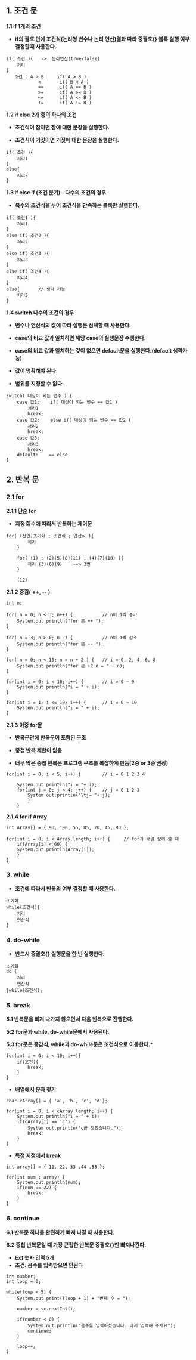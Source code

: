 ##  **1. 조건 문**


**1.1 if 1개의 조건**

- **if의 괄호 안에 조건식(논리형 변수나 논리 연산)결과 따라 중괄호{} 블록 실행 여부 결정할때 사용한다.**
```
if( 조건 ){	->	논리연산(true/false) 
 	처리 
}
   조건 : A > B	  if( A > B )		
 			<		if( B < A )
 			==		if( A == B )
 			>=		if( A >= B )
 			<=		if( A <= B )
 			!=		if( A != B )
```


**1.2 if else 2개 중의 하나의 조건**

- **조건식이 참이면 참에 대한 문장을 실행한다.**

- **조건식이 거짓이면 거짓에 대한 문장을 실행한다.**
```
if( 조건 ){
	처리1
}
else{
	처리2
}
```


**1.3 if else if (조건 분기) - 다수의 조건의 경우**

- **복수의 조건식을 두어 조건식을 만족하는 블록만 실행한다.**
```
if( 조건1 ){
	처리1
}
else if( 조건2 ){
	처리2
}
else if( 조건3 ){
	처리3
}
else if( 조건4 ){
	처리4
}
else{ 		// 생략 가능
	처리5
}
```


**1.4 switch 다수의 조건의 경우**

- **변수나 연산식의 값에 따라 실행문 선택할 때 사용한다.**

- **case의 비교 값과 일치하면 해당 case의 실행문장 수행한다.**

- **case의 비교 값과 일치하는 것이 없으면 default문을 실행한다.(default 생략가능)**  
- **값이 명확해야 된다.**  
- **범위를 지정할 수 없다.**
```
switch( 대상이 되는 변수 ) {
	case 값1:	if( 대상이 되는 변수 == 값1 )
		처리1
		break;
	case 값2:	else if( 대상이 되는 변수 == 값2 )
		처리2
		break;
	case 값3:
		처리3
		break;
	default:	== else
}
```

##  **2. 반복 문**

### **2.1 for**

**2.1.1 단순 for** 
- **지정 회수에 따라서 반복하는 제어문**
```
for( (선언)초기화 ; 조건식 ; 연산식 ){
		처리 
	}
		 			
	for( (1) ; (2)(5)(8)(11) ; (4)(7)(10) ){
		처리 (3)(6)(9)	--> 3번
	}
		 		
	(12)
```	

**2.1.2 증감( ++, -- )**
```
int n;
		
for( n = 0; n < 3; n++) {			// n이 1씩 증가
	System.out.println("for 문 ++ ");
}
		
for( n = 3; n > 0; n--) {			// n이 1씩 감소
	System.out.println("for 문 -- ");
}
		
for( n = 0; n < 10; n = n + 2 ) {	// i = 0, 2, 4, 6, 8
	System.out.println("for 문 +2 n = " + n);
}
		
for(int i = 0; i < 10; i++) {		// i = 0 ~ 9
	System.out.println("i = " + i);
}
		
for(int i = 1; i <= 10; i++) {		// i = 0 ~ 10
	System.out.println("i = " + i);
}
```

**2.1.3 이중 for문**

- **반복문안에 반복문이 포함된 구조**

- **중첩 반복 제한이 없음**

- **너무 많은 중첩 반복은 프로그램 구조를 복잡하게 만듬(2중 or 3중 권장)**
```
for(int i = 0; i < 5; i++) {		// i = 0 1 2 3 4 
			
	System.out.println("i = "+ i);
	for(int j = 0; j < 4; j++) {	// j = 0 1 2 3 
		System.out.println("\tj= "+ j);
		}
	}
```

**2.1.4 for if Array**
```
int Array[] = { 90, 100, 55, 85, 70, 45, 80 };
		
for(int i = 0; i < Array.length; i++) {		// for과 배열 함께 쓸 때
	if(Array[i] < 60) {
	System.out.println(Array[i]);
	}
}
```

### **3. while**

- **조건에 따라서 반복의 여부 결정할 때 사용한다.**
```
초기화
while(조건식){	
	처리					
	연산식			
}
```

### **4. do-while**

- **반드시 중괄호{} 실행문을 한 번 실행한다.**
```
초기화		 		
do {
	처리
	연산식
}while(조건식);
```

### **5. break**
**5.1 반복문을 빠져 나가지 않으면서 다음 반복으로 진행한다.**  
  
**5.2 for문과 while, do-while문에서 사용된다.**  
  
**5.3 for문은 증감식, while과 do-while문은 조건식으로 이동한다.***
```
for(int i = 0; i < 10; i++){
	if(조건){
		break;
	}
}
```

- **배열에서 문자 찾기**
```
char cArray[] = { 'a', 'b', 'c', 'd'};
		
for(int i = 0; i < cArray.length; i++) {
	System.out.println("i = " + i);
	if(cArray[i] == 'c') {
		System.out.println("c를 찾았습니다.");
		break;
	}
}
```

- **특정 지점에서 break**
```
int array[] = { 11, 22, 33 ,44 ,55 };

for(int num : array) {
	System.out.println(num);
	if(num == 22) {
		break;
	}
}
```

### **6. continue**

**6.1 반복문 하나를 완전하게 빠져 나갈 때 사용한다.**  
  
**6.2 중첩 반복문일 때 가장 근접한 반복문 중괄호{}만 빠져나간다.**

- **Ex) 숫자 입력 5개**  
- **조건: 음수를 입력받으면 안된다**

```
int number;
int loop = 0;
		
while(loop < 5) {
	System.out.print((loop + 1) + "번째 수 = ");
			
	number = sc.nextInt();
			
	if(number < 0) {
		System.out.println("음수를 입력하셨습니다. 다시 입력해 주세요");
		continue;
	}
			
	loop++;
}
```
